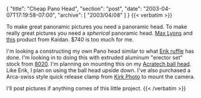 {
  "title": "Cheap Pano Head",
  "section": "post",
  "date": "2003-04-07T17:19:58-07:00",
  "archive": [
    "2003/04/08"
  ]
}
{{< verbatim >}}
<p>To make great panoramic pictures you need a panoramic head.  To make really great pictures you need a <i>spherical</i> panoramic head.  <a href="http://www.tawbaware.com/maxlyons/">Max Lyons</a> and <a href="http://www.caldwellphotographic.com/MosaicTutorial.html>Brian Caldwell</a> both have examples of what can be done.  (Max says that he uses a homemade pano head with his Nikon 990, but I don't think that would work with my camera -- a Canon D60.)
<p>Unfortunately, spherical panoramic heads are, for some odd reason, very expensive.  Quality camera equipment, in general, is very very expensive, but these seem to be above and beyond.  For an example, check out <a href="http://www.kaidan.com/Detail.bok?no=44">this</a> product from Kaidan.  $740 is too much for me.
<p>I'm looking a constructing my own Pano head similar to what <a href="http://www.erik-krause.de/panohead/">Erik ruffle</a> has done.  I'm looking in to doing this with extruded aluminum "erector set" stock from <a href="http://www.erik-krause.de/panohead/">8020</a>.  I'm planning on mounting this on my <a href="http://www.acratech.net/prod01.htm">Acratech ball head</a>.  Like Erik, I plan on using the ball head upside down.  I've also purchased a Arca-swiss style quick release clamp from <a href="http://www.kirkphoto.com/platforms.html">Kirk Photo</a> to mount the camera.
<p>I'll post pictures if anything comes of this little project.
{{< /verbatim >}}
